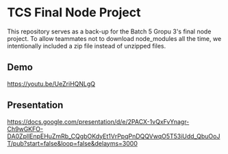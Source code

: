 # TCS Final Node Project

This repository serves as a back-up for the Batch 5 Gropu 3's final node project. To allow teammates not to download node_modules all the time, we intentionally included a zip file instead of unzipped files. 

## Demo
https://youtu.be/UeZriHQNLgQ

## Presentation
https://docs.google.com/presentation/d/e/2PACX-1vQxFvYnagr-Ch9wGKFO-DA0ZpllEnpEHuZmRb_CQgbOKdyEt1VrPpqPnDQQVwqO5T53iUdd_QbuOoJT/pub?start=false&loop=false&delayms=3000


